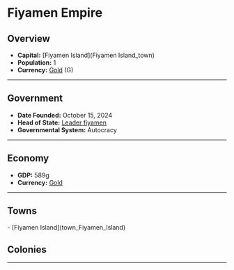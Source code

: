 <!--UNDEDITED FILE, remove this entire line if this file has been edited!-->
# <!--NAME-->Fiyamen Empire<!--NAME-->

## Overview

- **Capital:** <!--CAPITAL_LINK-->[Fiyamen Island](Fiyamen Island_town)<!--CAPITAL_LINK-->
- **Population:** <!--POPULATION-->1<!--POPULATION-->
- **Currency:** <!--CURRENCY_LINK-->[Gold](Gold_currency)<!--CURRENCY_LINK--> (<!--CURRENCY_ABV-->G<!--CURRENCY_ABV-->)

---

## Government

- **Date Founded:** <!--FOUNDED-->October 15, 2024<!--FOUNDED-->
- **Head of State:** <!--LEADER_TITLE_LINK-->[Leader fiyamen](fiyamen_user)<!--LEADER_TITLE_LINK-->
- **Governmental System:** <!--GOVERNMENT-->Autocracy<!--GOVERNMENT-->

---

## Economy

- **GDP:** <!--GDP-->589g<!--GDP-->
- **Currency:** <!--CURRENCY_LINK-->[Gold](Gold_currency)<!--CURRENCY_LINK-->

---

## Towns

<!--TOWNS-->- [Fiyamen Island](town_Fiyamen_Island)<!--TOWNS-->

## Colonies

<!--COLONIES--><!--COLONIES-->

---